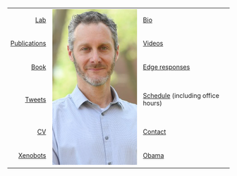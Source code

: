 <table>
  <tr>
    <td align="right"><a href="https://meclab.org">Lab</a></td>
    <td rowspan="6"><img src="img/Josh.png" width="240"></td>
    <td><a href="bio.md">Bio</a></td>
  </tr>
  <tr>
    <td style="text-align:right"><a href="https://scholar.google.com/citations?user=Dj-kPasAAAAJ&hl=en&oi=ao">Publications</a></td>
    <td><a href="https://www.youtube.com/results?search_query=josh+bongard">Videos</a></td>
  </tr>
  <tr>
    <td style="text-align:right"><a href="https://www.amazon.com/o/ASIN/0262162393/ref=s9_asin_title/103-1396384-1927027">Book</a></td>
    <td><a href="https://www.edge.org/memberbio/joshua_bongard">Edge responses</a></td>
  </tr>
  <tr>
    <td style="text-align:right"><a href="https://twitter.com/DoctorJosh">Tweets</a></td>
    <td><a href="https://docs.google.com/document/d/1-Jx9owNRMs1IbH1sXvOCXTqUIxyaJkOtlWzZfFVMZzQ/edit?usp=sharing">Schedule</a> (including office hours)</td>
  </tr>
  <tr>
    <td style="text-align:right"><a href="https://jbongard.github.io/docs/CV.pdf">CV</a></td>
    <td><a href="https://www.uvm.edu/cems/cs/profiles/josh_bongard">Contact</a></td>
  </tr>
  <tr>
    <td style="text-align:right"><a href="https://cdorgs.github.io/">Xenobots</a></td>
    <td><a href="https://jbongard.github.io/img/2010_PECASE_HiRes.png">Obama</a></td>
  </tr>
</table>
